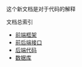 这个新文档是对于代码的解释

文档总索引
* [前端框架](./frontend/index)
* [前后端接口](./api/index)
* [后端代码](./backend/index)
* [数据库](./database/index)